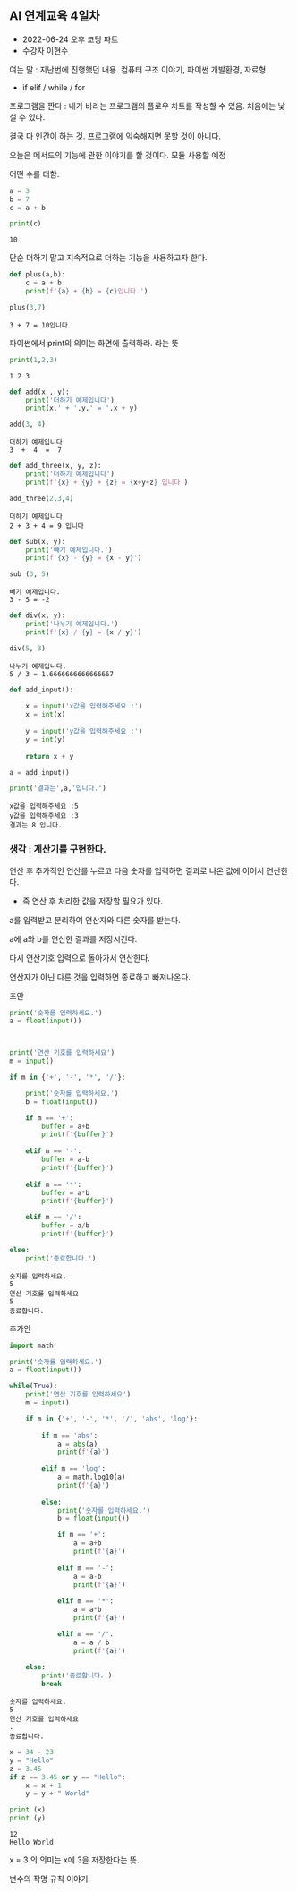 ## AI 연계교육 4일차

* 2022-06-24 오후 코딩 파트
* 수강자 이현수

여는 말 : 지난번에 진행했던 내용. 컴퓨터 구조 이야기, 파이썬 개발환경, 자료형

- if elif / while / for

프로그램을 짠다 : 내가 바라는 프로그램의 플로우 차트를 작성할 수 있음. 처음에는 낯설 수 있다.

결국 다 인간이 하는 것. 프로그램에 익숙해지면 못할 것이 아니다.

오늘은 메서드의 기능에 관한 이야기를 할 것이다. 모듈 사용할 예정


어떤 수를 더함.


```python
a = 3
b = 7
c = a + b

print(c)
```

    10
    

단순 더하기 말고 지속적으로 더하는 기능을 사용하고자 한다.


```python
def plus(a,b):
    c = a + b
    print(f'{a} + {b} = {c}입니다.')
```


```python
plus(3,7)
```

    3 + 7 = 10입니다.
    

파이썬에서 print의 의미는 화면에 출력하라. 라는 뜻


```python
print(1,2,3)
```

    1 2 3
    


```python
def add(x , y):
    print('더하기 예제입니다')
    print(x,' + ',y,' = ',x + y)
```


```python
add(3, 4)
```

    더하기 예제입니다
    3  +  4  =  7
    


```python
def add_three(x, y, z):
    print('더하기 예제입니다')
    print(f'{x} + {y} + {z} = {x+y+z} 입니다')
```


```python
add_three(2,3,4)
```

    더하기 예제입니다
    2 + 3 + 4 = 9 입니다
    


```python
def sub(x, y):
    print('빼기 예제입니다.')
    print(f'{x} - {y} = {x - y}')
```


```python
sub (3, 5)
```

    빼기 예제입니다.
    3 - 5 = -2
    


```python
def div(x, y):
    print('나누기 예제입니다.')
    print(f'{x} / {y} = {x / y}')
```


```python
div(5, 3)
```

    나누기 예제입니다.
    5 / 3 = 1.6666666666666667
    


```python
def add_input():
    
    x = input('x값을 입력해주세요 :')
    x = int(x)
    
    y = input('y값을 입력해주세요 :')
    y = int(y)
    
    return x + y
```


```python
a = add_input()

print('결과는',a,'입니다.')
```

    x값을 입력해주세요 :5
    y값을 입력해주세요 :3
    결과는 8 입니다.
    

### 생각 : 계산기를 구현한다.

연산 후 추가적인 연산를 누르고 다음 숫자를 입력하면 결과로 나온 값에 이어서 연산한다.

- 즉 연산 후 처리한 값을 저장할 필요가 있다.

a를 입력받고 분리하여 연산자와 다른 숫자를 받는다.

a에 a와 b를 연산한 결과를 저장시킨다.

다시 연산기호 입력으로 돌아가서 연산한다.

연산자가 아닌 다른 것을 입력하면 종료하고 빠져나온다.

초안


```python
print('숫자를 입력하세요.')
a = float(input())



print('연산 기호를 입력하세요')
m = input()

if m in {'+', '-', '*', '/'}:

    print('숫자를 입력하세요.')
    b = float(input())

    if m == '+':
        buffer = a+b
        print(f'{buffer}')
    
    elif m == '-':
        buffer = a-b
        print(f'{buffer}')
    
    elif m == '*':
        buffer = a*b
        print(f'{buffer}')

    elif m == '/':
        buffer = a/b
        print(f'{buffer}')

else:
    print('종료합니다.')    
```

    숫자를 입력하세요.
    5
    연산 기호를 입력하세요
    5
    종료합니다.
    

추가안


```python
import math

print('숫자를 입력하세요.')
a = float(input())

while(True):
    print('연산 기호를 입력하세요')
    m = input()

    if m in {'+', '-', '*', '/', 'abs', 'log'}:
        
        if m == 'abs':
            a = abs(a)
            print(f'{a}')
        
        elif m == 'log':
            a = math.log10(a)
            print(f'{a}')
        
        else:
            print('숫자를 입력하세요.')
            b = float(input())

            if m == '+':
                a = a+b
                print(f'{a}')
    
            elif m == '-':
                a = a-b
                print(f'{a}')
    
            elif m == '*':
                a = a*b
                print(f'{a}')

            elif m == '/':
                a = a / b
                print(f'{a}')
        
    else:
        print('종료합니다.')
        break
```

    숫자를 입력하세요.
    5
    연산 기호를 입력하세요
    .
    종료합니다.
    


```python
x = 34 - 23
y = "Hello"
z = 3.45
if z == 3.45 or y == "Hello":
    x = x + 1
    y = y + " World"

print (x)
print (y)
```

    12
    Hello World
    

x = 3 의 의미는 x에 3을 저장한다는 뜻.

변수의 작명 규칙 이야기.

